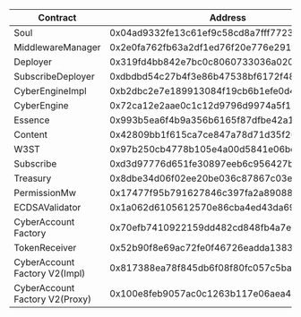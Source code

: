 | Contract                       | Address                                    |
| ------------------------------ | ------------------------------------------ |
| Soul                           | 0x04ad9332fe13c61ef9c58cd8a7fff77230dd6e77 |
| MiddlewareManager              | 0x2e0fa762fb63a2df1ed76f20e776e291f777fa6f |
| Deployer                       | 0x319fd4bb842e7bc0c8060733036a02042964ba85 |
| SubscribeDeployer              | 0xdbdbd54c27b4f3e86b47538bf6172f485c4b96b8 |
| CyberEngineImpl                | 0xb2dbc2e7e189913084f19cb6b1efe0d446df4cbe |
| CyberEngine                    | 0x72ca12e2aae0c1c12d9796d9974a5f1204cf51f3 |
| Essence                        | 0x993b5ea6f4b9a356b6165f87dfbe42a163b65f09 |
| Content                        | 0x42809bb1f615ca7ce847a78d71d35f20d6dbe799 |
| W3ST                           | 0x97b250cb4778b105e4a00d5841e06bcd6aa0703f |
| Subscribe                      | 0xd3d97776d651fe30897eeb6c956427b999b6cb26 |
| Treasury                       | 0x8dbe34d06f02ee20be036c87867c03e40aa39d41 |
| PermissionMw                   | 0x17477f95b791627846c397fa2a890883f2922882 |
| ECDSAValidator                 | 0x1a062d6105612570e86cba4ed43da69371ea4755 |
| CyberAccount Factory           | 0x70efb7410922159dd482cd848fb4a7e8c266f95c |
| TokenReceiver                  | 0x52b90f8e69ac72fe0f46726eadda13835cbb01fa |
| CyberAccount Factory V2(Impl)  | 0x817388ea78f845db6f08f80fc057c5bac746975e |
| CyberAccount Factory V2(Proxy) | 0x100e8feb9057ac0c1263b117e06aea4de524e156 |

